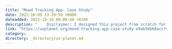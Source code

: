 ```yaml
---
title: "Mood Tracking App- Case Study"
date: 2022-10-09 13:39:59 +0000
dateadded: 2022-10-10 00:00:40 +0100
description: "    Disclaimer: I designed this project from scratch for my personal portfolio.  Continue reading on UX Planet »  "
link: "https://uxplanet.org/mood-tracking-app-case-study-e9ab56b68acc?source=rss----819cc2aaeee0---4"
category:
directory: _directory/ux-planet.md
---
```

